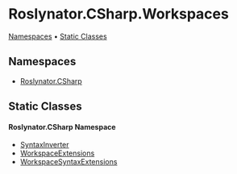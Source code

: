 # Roslynator\.CSharp\.Workspaces

[Namespaces](#namespaces) &#x2022; [Static Classes](#static-classes)

## Namespaces

* [Roslynator.CSharp](../../docs/api/Roslynator/CSharp/README.md)

## Static Classes

#### Roslynator\.CSharp Namespace

* [SyntaxInverter](../../docs/api/Roslynator/CSharp/SyntaxInverter/README.md)
* [WorkspaceExtensions](../../docs/api/Roslynator/CSharp/WorkspaceExtensions/README.md)
* [WorkspaceSyntaxExtensions](../../docs/api/Roslynator/CSharp/WorkspaceSyntaxExtensions/README.md)
